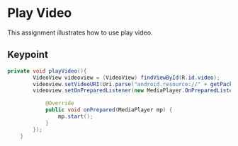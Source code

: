 # Play Video

This assignment illustrates how to use play video. 

## Keypoint

```java
private void playVideo(){
        VideoView videoview = (VideoView) findViewById(R.id.video);
        videoview.setVideoURI(Uri.parse("android.resource://" + getPackageName() + "/" + R.raw.lovestory));
        videoview.setOnPreparedListener(new MediaPlayer.OnPreparedListener() {

            @Override
            public void onPrepared(MediaPlayer mp) {
                mp.start();
            }
        });
    }
```
